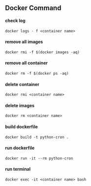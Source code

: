 ## Docker Command 

#### check log 
```
docker logs - f <container name>
```

#### remove all images
```
docker rmi -f $(docker images -aq)
```
#### remove all container
```
docker rm -f $(docker ps -aq)
```

#### delete container 
```
docker rmi <container name>
```

#### delete images
```
docker rm <container name>
```

#### build dockerfile
```
docker build -t python-cron .
```

#### run dockerfile
```
docker run -it --rm python-cron
```

#### run terminal
```
docker exec -it <container name> bash
```